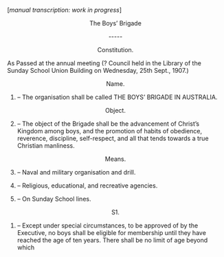 [*manual transcription: work in progress*]

<p style="text-align: center;">The Boys’ Brigade</p>
<p style="text-align: center;">-----</p>
<p style="text-align: center;">Constitution.</P>

As Passed at the annual meeting (? Council held in the Library of the Sunday School Union Building on Wednesday, 25th Sept., 1907.)

<p style="text-align: center;">Name.</p>

1. – The organisation shall be called THE BOYS’ BRIGADE IN AUSTRALIA.

<p style="text-align: center;">Object.</p>

2. – The object of the Brigade shall be the advancement of Christ’s Kingdom among boys, and the promotion of habits of obedience, reverence, discipline, self-respect, and all that tends towards a true Christian manliness.

<p style="text-align: center;">Means.</p>

3. – Naval and military organisation and drill.

4. – Religious, educational, and recreative agencies.
   
5. – On Sunday School lines.

<p style="text-align: center;">S1.</p>

1. – Except under special circumstances, to be approved of by the Executive, no boys shall be eligible for membership until they have reached the age of ten years.
There shall be no limit of age beyond which

